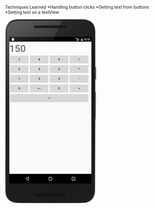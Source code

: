 Techniques Learned
*Handling button clicks
*Getting text from buttons
*Setting text on a textView


![Alt text](screenshots/pic1.png?raw=true)
